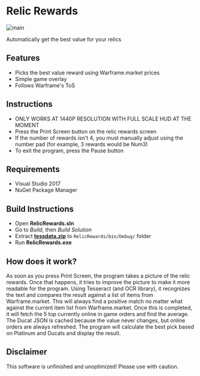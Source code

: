 # Relic Rewards

![main](https://cdn.discordapp.com/attachments/373320120707055617/484055262399823873/sample.PNG)

Automatically get the best value for your relics

## Features
* Picks the best value reward using Warframe.market prices
* Simple game overlay
* Follows Warframe's ToS

## Instructions
* ONLY WORKS AT 1440P RESOLUTION WITH FULL SCALE HUD AT THE MOMENT
* Press the Print Screen button on the relic rewards screen
* If the number of rewards isn't 4, you must manually adjust using the number pad (for example, 3 rewards would be Num3)
* To exit the program, press the Pause button

## Requirements
* Visual Studio 2017
* NuGet Package Manager

## Build Instructions
* Open **RelicRewards.sln**
* Go to *Build*, then *Build Solution*
* Extract [**tessdata.zip**](https://github.com/StudentBlake/RelicRewards/releases/download/v0.0/tessdata.zip) to `RelicRewards/bin/Debug/` folder
* Run **RelicRewards.exe**

## How does it work?
As soon as you press Print Screen, the program takes a picture of the relic rewards. Once that happens, it tries to improve the picture to make it more readable for the program. 
Using Tesseract (and OCR library), it recognizes the text and compares the result against a list of items from Warframe.market. 
This will always find a positive match no matter what against the current item list from Warframe.market. 
Once this is completed, it will fetch the 5 top currently online in game orders and find the average. 
The Ducat JSON is cached because the value never changes, but online orders are always refreshed. 
The program will calculate the best pick based on Platinum and Ducats and display the result.

## Disclaimer
This software is unfinished and unoptimized! Please use with caution.